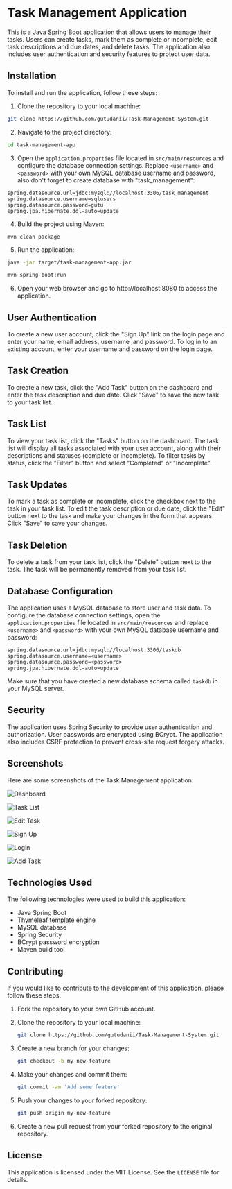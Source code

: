 # Task Management Application

This is a Java Spring Boot application that allows users to manage their tasks. Users can create tasks, mark them as complete or incomplete, edit task descriptions and due dates, and delete tasks. The application also includes user authentication and security features to protect user data.

## Installation

To install and run the application, follow these steps:

1. Clone the repository to your local machine:

```bash
git clone https://github.com/gutudanii/Task-Management-System.git
```

2. Navigate to the project directory:

```bash
cd task-management-app
```

3. Open the `application.properties` file located in `src/main/resources` and configure the database connection settings. Replace `<username>` and `<password>` with your own MySQL database username and password, also don't forget to create database with "task_management":

```
spring.datasource.url=jdbc:mysql://localhost:3306/task_management
spring.datasource.username=sqlusers
spring.datasource.password=gutu
spring.jpa.hibernate.ddl-auto=update
```

4. Build the project using Maven:

```bash
mvn clean package
```

5. Run the application:

```bash
java -jar target/task-management-app.jar
```

```bash
mvn spring-boot:run
```

6. Open your web browser and go to http://localhost:8080 to access the application.

## User Authentication

To create a new user account, click the "Sign Up" link on the login page and enter your name, email address, username ,and password. To log in to an existing account, enter your username and password on the login page.

## Task Creation

To create a new task, click the "Add Task" button on the dashboard and enter the task description and due date. Click "Save" to save the new task to your task list.

## Task List

To view your task list, click the "Tasks" button on the dashboard. The task list will display all tasks associated with your user account, along with their descriptions and statuses (complete or incomplete). To filter tasks by status, click the "Filter" button and select "Completed" or "Incomplete".

## Task Updates

To mark a task as complete or incomplete, click the checkbox next to the task in your task list. To edit the task description or due date, click the "Edit" button next to the task and make your changes in the form that appears. Click "Save" to save your changes.

## Task Deletion

To delete a task from your task list, click the "Delete" button next to the task. The task will be permanently removed from your task list.

## Database Configuration

The application uses a MySQL database to store user and task data. To configure the database connection settings, open the `application.properties` file located in `src/main/resources` and replace `<username>` and `<password>` with your own MySQL database username and password:

```
spring.datasource.url=jdbc:mysql://localhost:3306/taskdb
spring.datasource.username=<username>
spring.datasource.password=<password>
spring.jpa.hibernate.ddl-auto=update
```

Make sure that you have created a new database schema called `taskdb` in your MySQL server.

## Security

The application uses Spring Security to provide user authentication and authorization. User passwords are encrypted using BCrypt. The application also includes CSRF protection to prevent cross-site request forgery attacks.

## Screenshots

Here are some screenshots of the Task Management application:

![Dashboard](/screenshots/dashboard.png)

![Task List](/screenshots/task-list.png)

![Edit Task](/screenshots/edit-task.png)

![Sign Up](/screenshots/sign-up.png)

![Login](/screenshots/login.png)

![Add Task](/screenshots/add-task.png)

## Technologies Used

The following technologies were used to build this application:

- Java Spring Boot
- Thymeleaf template engine
- MySQL database
- Spring Security
- BCrypt password encryption
- Maven build tool

## Contributing

If you would like to contribute to the development of this application, please follow these steps:

1. Fork the repository to your own GitHub account.

2. Clone the repository to your local machine:

   ```bash
   git clone https://github.com/gutudanii/Task-Management-System.git
   ```

3. Create a new branch for your changes:

   ```bash
   git checkout -b my-new-feature
   ```

4. Make your changes and commit them:

   ```bash
   git commit -am 'Add some feature'
   ```

5. Push your changes to your forked repository:

   ```bash
   git push origin my-new-feature
   ```

6. Create a new pull request from your forked repository to the original repository.

## License

This application is licensed under the MIT License. See the `LICENSE` file for details.
